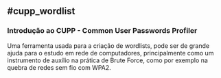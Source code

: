 <h2> #cupp_wordlist</h2>

<h3>Introdução ao CUPP - Common User Passwords Profiler</h3>

Uma ferramenta usada para a criação de wordlists, pode ser de grande ajuda para o estudo em rede de computadores, principalmente como um instrumento de auxílio na prática de Brute Force, como por exemplo na quebra de redes sem fio com WPA2.





